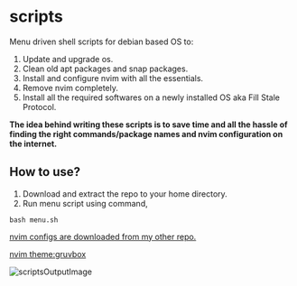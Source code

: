 # scripts
Menu driven shell scripts for debian based OS to:
1. Update and upgrade os.
2. Clean old apt packages and snap packages.
3. Install and configure nvim with all the essentials.
4. Remove nvim completely.
5. Install all the required softwares on a newly installed OS aka Fill Stale Protocol.

**The idea behind writing these scripts is to save time and all the hassle of finding the right commands/package names and nvim configuration on the internet.**

## How to use?
1. Download and extract the repo to your home directory.
2. Run menu script using command,
```shell
bash menu.sh
```

[nvim configs are downloaded from my other repo.](https://www.github.com/roufsyed/Vim "roufsyed/Vim")

[nvim theme:gruvbox](https://www.github.com/morhetz/gruvbox "morhetz/gruvbox")

![scriptsOutputImage](https://user-images.githubusercontent.com/51513765/135105619-08e99158-0417-447f-805f-21e583b316df.png)
